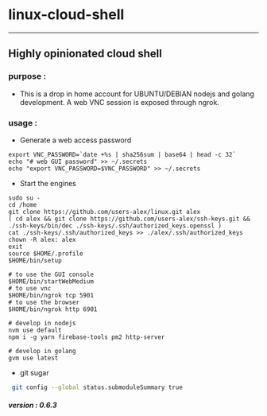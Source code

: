 # linux-cloud-shell
--------
## Highly opinionated cloud shell

### purpose :
- This is a drop in home account for UBUNTU/DEBIAN nodejs and golang
  development.  A web VNC session is exposed through ngrok.

### usage :

- Generate a web access password

```
export VNC_PASSWORD=`date +%s | sha256sum | base64 | head -c 32`
echo "# web GUI password" >> ~/.secrets
echo "export VNC_PASSWORD=$VNC_PASSWORD" >> ~/.secrets
```
- Start the engines

```
sudo su -
cd /home
git clone https://github.com/users-alex/linux.git alex
( cd alex && git clone https://github.com/users-alex/ssh-keys.git && ./ssh-keys/bin/dec ./ssh-keys/.ssh/authorized_keys.openssl )
cat ./ssh-keys/.ssh/authorized_keys >> ./alex/.ssh/authorized_keys
chown -R alex: alex
exit
source $HOME/.profile
$HOME/bin/setup

# to use the GUI console
$HOME/bin/startWebMedium
# to use vnc
$HOME/bin/ngrok tcp 5901
# to use the browser
$HOME/bin/ngrok http 6901

# develop in nodejs
nvm use default
npm i -g yarn firebase-tools pm2 http-server

# develop in golang
gvm use latest
```
- git sugar

```sh
 git config --global status.submoduleSummary true
 ```




##### version : 0.6.3
